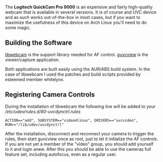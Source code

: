 The **Logitech QuickCam Pro 9000** is an expensive and fairly high-quality webcam that is available in several versions. It is of course and UVC device and as such works out-of-the-box in most cases, but if you want to maximize the usefulness of this device on Arch Linux you'll need to do some magic.

## Building the Software

[libwebcam](https://aur.archlinux.org/packages/libwebcam/) is the support library needed for AF control. [guvcview](https://www.archlinux.org/packages/?name=guvcview) is the viewer/capture application.

Both applications are built easily using the AUR/ABS build system. In the case of libwebcam I used the patches and build scripts provided by esteemed member whitelynx.

## Registering Camera Controls

During the installation of libwebcam the following line will be added to your */etc/udev/rules.d/80-uvcdynctrl.rules*

```
ACTION=="add", SUBSYSTEM=="video4linux", DRIVERS=="uvcvideo", RUN+="/lib/udev/uvcdynctrl"

```

After the installation, disconnect and reconnect your camera to trigger the rules, then start guvcview once as root, just to let it initialize the AF controls. If you are not yet a member of the "video" group, you should add yourself to it and login anew. After this you should be able to use the cameras full feature set, including autofocus, even as a regular user.
